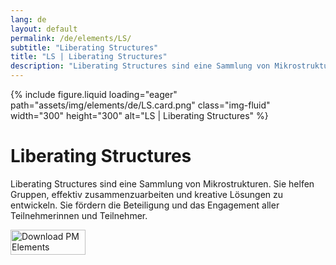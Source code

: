 ```yaml
---
lang: de
layout: default
permalink: /de/elements/LS/
subtitle: "Liberating Structures"
title: "LS | Liberating Structures"
description: "Liberating Structures sind eine Sammlung von Mikrostrukturen. Sie helfen Gruppen, effektiv zusammenzuarbeiten und kreative Lösungen zu entwickeln. Sie fördern die Beteiligung und das Engagement aller Teilnehmerinnen und Teilnehmer."
---
```


{% include figure.liquid loading="eager" path="assets/img/elements/de/LS.card.png" class="img-fluid" width="300" height="300" alt="LS | Liberating Structures" %}

# Liberating Structures

Liberating Structures sind eine Sammlung von Mikrostrukturen. Sie helfen Gruppen, effektiv zusammenzuarbeiten und kreative Lösungen zu entwickeln. Sie fördern die Beteiligung und das Engagement aller Teilnehmerinnen und Teilnehmer.

<a href="https://apps.apple.com/app/apple-store/id6738084498?pt=127441684&ct=website&mt=8">
  <img src="{{ "assets/img/en/appstore.png" | relative_url }}" width="120" height="40" alt="Download PM Elements">
</a>
